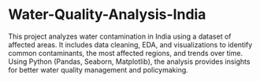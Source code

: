 # Water-Quality-Analysis-India
This project analyzes water contamination in India using a dataset of affected areas. It includes data cleaning, EDA, and visualizations to identify common contaminants, the most affected regions, and trends over time. Using Python (Pandas, Seaborn, Matplotlib), the analysis provides insights for better water quality management and policymaking.

